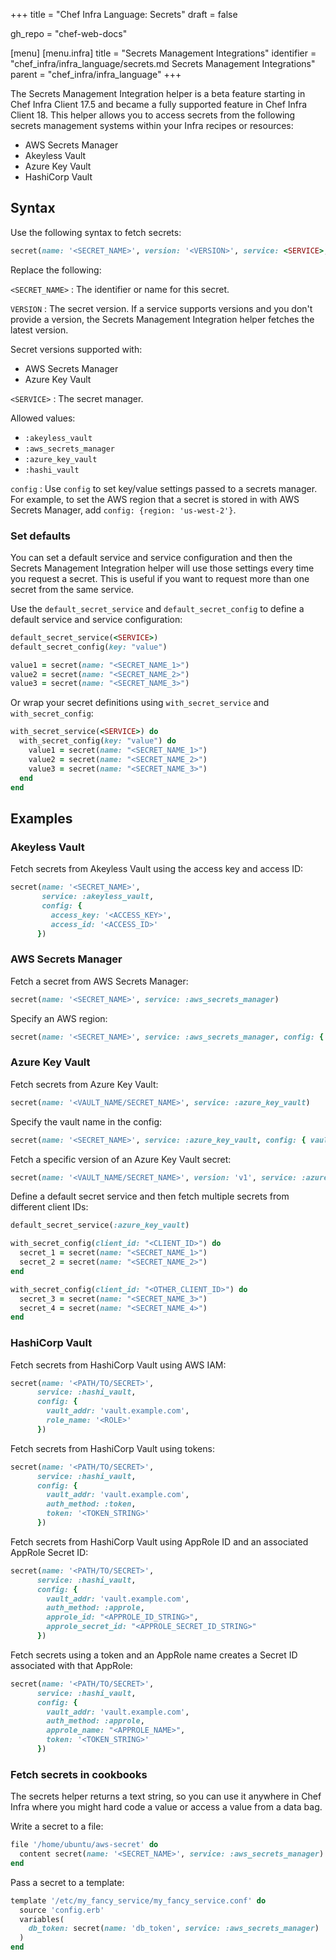 +++
title = "Chef Infra Language: Secrets"
draft = false

gh_repo = "chef-web-docs"

[menu]
  [menu.infra]
    title = "Secrets Management Integrations"
    identifier = "chef_infra/infra_language/secrets.md Secrets Management Integrations"
    parent = "chef_infra/infra_language"
+++

The Secrets Management Integration helper is a beta feature starting in Chef Infra Client 17.5 and became a fully supported feature in Chef Infra Client 18.
This helper allows you to access secrets from the following secrets management systems within your Infra recipes or resources:

- AWS Secrets Manager
- Akeyless Vault
- Azure Key Vault
- HashiCorp Vault

## Syntax

Use the following syntax to fetch secrets:

```ruby
secret(name: '<SECRET_NAME>', version: '<VERSION>', service: <SERVICE>, config: {key: value})
```

Replace the following:

`<SECRET_NAME>`
: The identifier or name for this secret.

`VERSION`
: The secret version. If a service supports versions and you don't provide a version, the Secrets Management Integration helper fetches the latest version.

  Secret versions supported with:

  - AWS Secrets Manager
  - Azure Key Vault

`<SERVICE>`
: The secret manager.

  Allowed values:

  - `:akeyless_vault`
  - `:aws_secrets_manager`
  - `:azure_key_vault`
  - `:hashi_vault`

`config`
: Use `config` to set key/value settings passed to a secrets manager. For example, to set the AWS region that a secret is stored in with AWS Secrets Manager, add `config: {region: 'us-west-2'}`.

### Set defaults

You can set a default service and service configuration and then the Secrets Management Integration helper will use those settings every time you request a secret.
This is useful if you want to request more than one secret from the same service.

Use the `default_secret_service` and `default_secret_config` to define a default service and service configuration:

```ruby
default_secret_service(<SERVICE>)
default_secret_config(key: "value")

value1 = secret(name: "<SECRET_NAME_1>")
value2 = secret(name: "<SECRET_NAME_2>")
value3 = secret(name: "<SECRET_NAME_3>")
```

Or wrap your secret definitions using `with_secret_service` and `with_secret_config`:

```ruby
with_secret_service(<SERVICE>) do
  with_secret_config(key: "value") do
    value1 = secret(name: "<SECRET_NAME_1>")
    value2 = secret(name: "<SECRET_NAME_2>")
    value3 = secret(name: "<SECRET_NAME_3>")
  end
end
```

## Examples

### Akeyless Vault

Fetch secrets from Akeyless Vault using the access key and access ID:

```ruby
secret(name: '<SECRET_NAME>',
       service: :akeyless_vault,
       config: {
         access_key: '<ACCESS_KEY>',
         access_id: '<ACCESS_ID>'
      })
```

### AWS Secrets Manager

Fetch a secret from AWS Secrets Manager:

```ruby
secret(name: '<SECRET_NAME>', service: :aws_secrets_manager)
```

Specify an AWS region:

```ruby
secret(name: '<SECRET_NAME>', service: :aws_secrets_manager, config: { region: '<AWS_REGION>' })
```

### Azure Key Vault

Fetch secrets from Azure Key Vault:

```ruby
secret(name: '<VAULT_NAME/SECRET_NAME>', service: :azure_key_vault)
```

Specify the vault name in the config:

```ruby
secret(name: '<SECRET_NAME>', service: :azure_key_vault, config: { vault: '<VAULT_NAME>' })
```

Fetch a specific version of an Azure Key Vault secret:

```ruby
secret(name: '<VAULT_NAME/SECRET_NAME>', version: 'v1', service: :azure_key_vault)
```

Define a default secret service and then fetch multiple secrets from different client IDs:

```ruby
default_secret_service(:azure_key_vault)

with_secret_config(client_id: "<CLIENT_ID>") do
  secret_1 = secret(name: "<SECRET_NAME_1>")
  secret_2 = secret(name: "<SECRET_NAME_2>")
end

with_secret_config(client_id: "<OTHER_CLIENT_ID>") do
  secret_3 = secret(name: "<SECRET_NAME_3>")
  secret_4 = secret(name: "<SECRET_NAME_4>")
end
```

### HashiCorp Vault

Fetch secrets from HashiCorp Vault using AWS IAM:

```ruby
secret(name: '<PATH/TO/SECRET>',
      service: :hashi_vault,
      config: {
        vault_addr: 'vault.example.com',
        role_name: '<ROLE>'
      })
```

Fetch secrets from HashiCorp Vault using tokens:

```ruby
secret(name: '<PATH/TO/SECRET>',
      service: :hashi_vault,
      config: {
        vault_addr: 'vault.example.com',
        auth_method: :token,
        token: '<TOKEN_STRING>'
      })
```

Fetch secrets from HashiCorp Vault using AppRole ID and an associated AppRole Secret ID:

```ruby
secret(name: '<PATH/TO/SECRET>',
      service: :hashi_vault,
      config: {
        vault_addr: 'vault.example.com',
        auth_method: :approle,
        approle_id: "<APPROLE_ID_STRING>",
        approle_secret_id: "<APPROLE_SECRET_ID_STRING>"
      })
```

Fetch secrets using a token and an AppRole name creates a Secret ID associated with that AppRole:

```ruby
secret(name: '<PATH/TO/SECRET>',
      service: :hashi_vault,
      config: {
        vault_addr: 'vault.example.com',
        auth_method: :approle,
        approle_name: "<APPROLE_NAME>",
        token: '<TOKEN_STRING>'
      })
```

### Fetch secrets in cookbooks

The secrets helper returns a text string, so you can use it anywhere in Chef Infra where you might hard code a value or access a value from a data bag.

Write a secret to a file:

```ruby
file '/home/ubuntu/aws-secret' do
  content secret(name: '<SECRET_NAME>', service: :aws_secrets_manager)
end
```

Pass a secret to a template:

```ruby
template '/etc/my_fancy_service/my_fancy_service.conf' do
  source 'config.erb'
  variables(
    db_token: secret(name: 'db_token', service: :aws_secrets_manager)
  )
end
```

